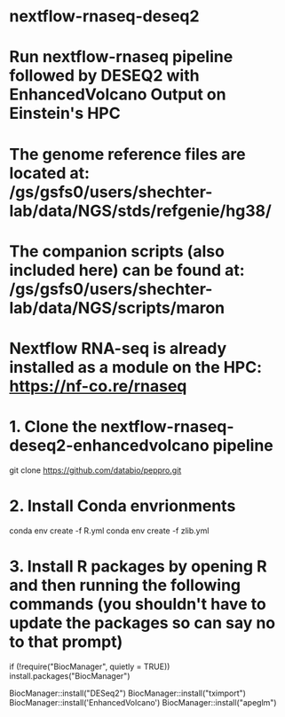 # nextflow-rnaseq-deseq2
# Run nextflow-rnaseq pipeline followed by DESEQ2 with EnhancedVolcano Output on Einstein's HPC 
# The genome reference files are located at: /gs/gsfs0/users/shechter-lab/data/NGS/stds/refgenie/hg38/
# The companion scripts (also included here) can be found at: /gs/gsfs0/users/shechter-lab/data/NGS/scripts/maron
# Nextflow RNA-seq is already installed as a module on the HPC: https://nf-co.re/rnaseq

# 1. Clone the nextflow-rnaseq-deseq2-enhancedvolcano pipeline

git clone https://github.com/databio/peppro.git


# 2. Install Conda envrionments

conda env create -f R.yml
conda env create -f zlib.yml

# 3. Install R packages by opening R and then running the following commands (you shouldn't have to update the packages so can say no to that prompt)

if (!require("BiocManager", quietly = TRUE))
    install.packages("BiocManager")

BiocManager::install("DESeq2")
BiocManager::install("tximport")
BiocManager::install('EnhancedVolcano')
BiocManager::install("apeglm")





